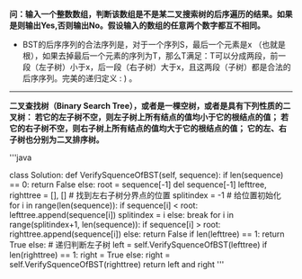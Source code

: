 **问：输入一个整数数组，判断该数组是不是某二叉搜索树的后序遍历的结果。如果是则输出Yes,否则输出No。假设输入的数组的任意两个数字都互不相同。**

  * BST的后序序列的合法序列是，对于一个序列S，最后一个元素是x （也就是根），如果去掉最后一个元素的序列为T，那么T满足：T可以分成两段，前一段（左子树）小于x，后一段（右子树）大于x，且这两段（子树）都是合法的后序序列。完美的递归定义 : ) 。
 
 
 ---
 
 **二叉查找树（Binary Search Tree），或者是一棵空树，或者是具有下列性质的二叉树： 若它的左子树不空，则左子树上所有结点的值均小于它的根结点的值； 若它的右子树不空，则右子树上所有结点的值均大于它的根结点的值； 它的左、右子树也分别为二叉排序树。**
 
 


'''java

class Solution:
    def VerifySquenceOfBST(self, sequence):
        if len(sequence) == 0:
            return False
        else:
            root = sequence[-1]
            del sequence[-1]
            lefttree, righttree = [], []
            #  找到左右子树分界点的位置
            splitindex = -1  # 给位置初始化
            for i in range(len(sequence)):
                if sequence[i] < root:
                    lefttree.append(sequence[i])
                    splitindex = i
                else:
                    break
            for i in range(splitindex+1, len(sequence)):
                if sequence[i] > root:
                    righttree.append(sequence[i])
                else:
                    return False
            if len(lefttree) == 1:
                return True
            else:
                # 递归判断左子树
                left = self.VerifySquenceOfBST(lefttree)
            if len(righttree) == 1:
                right = True
            else:
                right = self.VerifySquenceOfBST(righttree)
            return left and right
'''

